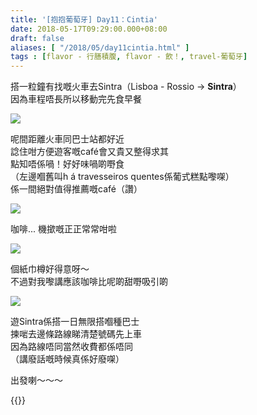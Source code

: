 ```yaml
---
title: '[抱抱葡萄牙] Day11：Cintia'
date: 2018-05-17T09:29:00.000+08:00
draft: false
aliases: [ "/2018/05/day11cintia.html" ]
tags : [flavor - 行膳積腹, flavor - 飲！, travel-葡萄牙]
---
```


搭一粒鐘有找嘅火車去Sintra（Lisboa - Rossio → **Sintra**）  
因為車程唔長所以移動完先食早餐  

![](https://c1.staticflickr.com/1/912/42150226561_fe51cfaab2_z.jpg)

呢間距離火車同巴士站都好近  
諗住咁方便遊客嘅café會又貴又整得求其  
點知唔係喎！好好味喎啲嘢食  
（左邊嗰舊叫h á travesseiros quentes係葡式糕點嚟㗎）  
係一間絕對值得推薦嘅café（讚）  

![](https://c1.staticflickr.com/5/4297/36102312535_753f65374e_z.jpg)

咖啡... 機撳嘅正正常常咁啦  

![](https://c1.staticflickr.com/1/948/41249265815_c2ce2dd050_z.jpg)

個紙巾樽好得意呀～  
不過對我嚟講應該咖啡比呢啲甜嘢吸引啲  

![](https://c1.staticflickr.com/5/4318/35933846182_ef69f8bceb_z.jpg)

遊Sintra係搭一日無限搭嗰種巴士  
揀啱去邊條路線睇清楚號碼先上車  
因為路線唔同當然收費都係唔同  
（講廢話嘅時候真係好廢㗎）  
  
出發喇～～～  


{{<portugal>}}  
